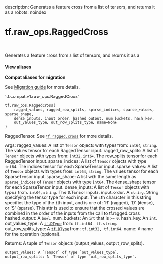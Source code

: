 description: Generates a feature cross from a list of tensors, and returns it as a
robots: noindex

# tf.raw_ops.RaggedCross

<!-- Insert buttons and diff -->

<table class="tfo-notebook-buttons tfo-api nocontent" align="left">

</table>



Generates a feature cross from a list of tensors, and returns it as a

<section class="expandable">
  <h4 class="showalways">View aliases</h4>
  <p>
<b>Compat aliases for migration</b>
<p>See
<a href="https://www.tensorflow.org/guide/migrate">Migration guide</a> for
more details.</p>
<p>`tf.compat.v1.raw_ops.RaggedCross`</p>
</p>
</section>

<pre class="devsite-click-to-copy prettyprint lang-py tfo-signature-link">
<code>tf.raw_ops.RaggedCross(
    ragged_values, ragged_row_splits, sparse_indices, sparse_values, sparse_shape,
    dense_inputs, input_order, hashed_output, num_buckets, hash_key,
    out_values_type, out_row_splits_type, name=None
)
</code></pre>



<!-- Placeholder for "Used in" -->
RaggedTensor.  See <a href="../../tf/ragged/cross.md"><code>tf.ragged.cross</code></a> for more details.

  Args:
    ragged_values: A list of `Tensor` objects with types from: `int64`, `string`.
      The values tensor for each RaggedTensor input.
    ragged_row_splits: A list of `Tensor` objects with types from: `int32`, `int64`.
      The row_splits tensor for each RaggedTensor input.
    sparse_indices: A list of `Tensor` objects with type `int64`.
      The indices tensor for each SparseTensor input.
    sparse_values: A list of `Tensor` objects with types from: `int64`, `string`.
      The values tensor for each SparseTensor input.
    sparse_shape: A list with the same length as `sparse_indices` of `Tensor` objects with type `int64`.
      The dense_shape tensor for each SparseTensor input.
    dense_inputs: A list of `Tensor` objects with types from: `int64`, `string`.
      The tf.Tensor inputs.
    input_order: A `string`.
      String specifying the tensor type for each input.  The `i`th character in
      this string specifies the type of the `i`th input, and is one of: 'R' (ragged),
      'D' (dense), or 'S' (sparse).  This attr is used to ensure that the crossed
      values are combined in the order of the inputs from the call to tf.ragged.cross.
    hashed_output: A `bool`.
    num_buckets: An `int` that is `>= 0`.
    hash_key: An `int`.
    out_values_type: A <a href="../../tf/dtypes/DType.md"><code>tf.DType</code></a> from: `tf.int64, tf.string`.
    out_row_splits_type: A <a href="../../tf/dtypes/DType.md"><code>tf.DType</code></a> from: `tf.int32, tf.int64`.
    name: A name for the operation (optional).

  Returns:
    A tuple of `Tensor` objects (output_values, output_row_splits).

    output_values: A `Tensor` of type `out_values_type`.
    output_row_splits: A `Tensor` of type `out_row_splits_type`.
  